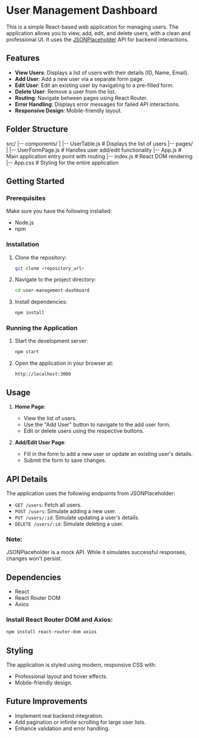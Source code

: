 # User Management Dashboard

This is a simple React-based web application for managing users. The application allows you to view, add, edit, and delete users, with a clean and professional UI. It uses the [JSONPlaceholder](https://jsonplaceholder.typicode.com/) API for backend interactions.

## Features

- **View Users**: Displays a list of users with their details (ID, Name, Email).
- **Add User**: Add a new user via a separate form page.
- **Edit User**: Edit an existing user by navigating to a pre-filled form.
- **Delete User**: Remove a user from the list.
- **Routing**: Navigate between pages using React Router.
- **Error Handling**: Displays error messages for failed API interactions.
- **Responsive Design**: Mobile-friendly layout.

## Folder Structure
src/
|-- components/
|   |-- UserTable.js      # Displays the list of users
|-- pages/
|   |-- UserFormPage.js   # Handles user add/edit functionality
|-- App.js                # Main application entry point with routing
|-- index.js              # React DOM rendering
|-- App.css               # Styling for the entire application

## Getting Started

### Prerequisites

Make sure you have the following installed:
- Node.js
- npm

### Installation

1. Clone the repository:
   ```bash
   git clone <repository_url>
   ```

2. Navigate to the project directory:
   ```bash
   cd user-management-dashboard
   ```

3. Install dependencies:
   ```bash
   npm install
   ```

### Running the Application

1. Start the development server:
   ```bash
   npm start
   ```

2. Open the application in your browser at:
   ```
   http://localhost:3000
   ```

## Usage

1. **Home Page**:
   - View the list of users.
   - Use the "Add User" button to navigate to the add user form.
   - Edit or delete users using the respective buttons.

2. **Add/Edit User Page**:
   - Fill in the form to add a new user or update an existing user's details.
   - Submit the form to save changes.

## API Details

The application uses the following endpoints from JSONPlaceholder:
- `GET /users`: Fetch all users.
- `POST /users`: Simulate adding a new user.
- `PUT /users/:id`: Simulate updating a user's details.
- `DELETE /users/:id`: Simulate deleting a user.

### Note:
JSONPlaceholder is a mock API. While it simulates successful responses, changes won't persist.

## Dependencies

- React
- React Router DOM
- Axios

### Install React Router DOM and Axios:
```bash
npm install react-router-dom axios
```

## Styling

The application is styled using modern, responsive CSS with:
- Professional layout and hover effects.
- Mobile-friendly design.

## Future Improvements

- Implement real backend integration.
- Add pagination or infinite scrolling for large user lists.
- Enhance validation and error handling.